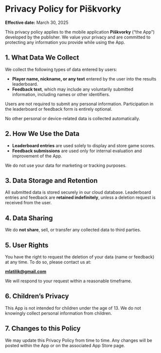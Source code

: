 # Privacy Policy for Piškvorky

**Effective date:** March 30, 2025

This privacy policy applies to the mobile application **Piškvorky** (“the App”) developed by the publisher. We value your privacy and are committed to protecting any information you provide while using the App.

## 1. What Data We Collect

We collect the following types of data entered by users:

- **Player name, nickname, or any text** entered by the user into the results leaderboard.
- **Feedback text**, which may include any voluntarily submitted information, including names or other identifiers.

Users are not required to submit any personal information. Participation in the leaderboard or feedback form is entirely optional.

No other personal or device-related data is collected automatically.

## 2. How We Use the Data

- **Leaderboard entries** are used solely to display and store game scores.
- **Feedback submissions** are used only for internal evaluation and improvement of the App.

We do not use your data for marketing or tracking purposes.

## 3. Data Storage and Retention

All submitted data is stored securely in our cloud database. Leaderboard entries and feedback are **retained indefinitely**, unless a deletion request is received from the user.

## 4. Data Sharing

We do **not share**, sell, or transfer any collected data to third parties.

## 5. User Rights

You have the right to request the deletion of your data (name or feedback) at any time. To do so, please contact us at:

**mlatilik@gmail.com**

We will respond to your request within a reasonable timeframe.

## 6. Children’s Privacy

This App is not intended for children under the age of 13. We do not knowingly collect personal information from children.

## 7. Changes to this Policy

We may update this Privacy Policy from time to time. Any changes will be posted within the App or on the associated App Store page.
